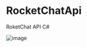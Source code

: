 # RocketChatApi
RoketChat API C#

![image](https://user-images.githubusercontent.com/17473769/198205020-3f82e81e-f259-4e38-b55f-bcd6fe9e45ac.png)

